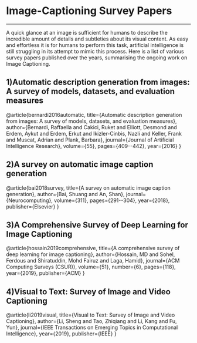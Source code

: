 # Image-Captioning Survey Papers
-----------------------------------------------
A quick glance at an image is sufficient for humans to describe the incredible amount of details and subtleties about its visual content. As easy and effortless it is for humans to perform this task, artificial intelligence is still struggling in its attempt to mimic this process. Here is a list of various survey papers published over the years, summarising the ongoing work on Image Captioning.


1)Automatic description generation from images: A survey of models, datasets, and evaluation measures 
------------------------------------------------
@article{bernardi2016automatic,
  title={Automatic description generation from images: A survey of models, datasets, and evaluation measures},
  author={Bernardi, Raffaella and Cakici, Ruket and Elliott, Desmond and Erdem, Aykut and Erdem, Erkut and Ikizler-Cinbis, Nazli and Keller, Frank and Muscat, Adrian and Plank, Barbara},
  journal={Journal of Artificial Intelligence Research},
  volume={55},
  pages={409--442},
  year={2016}
}

2)A survey on automatic image caption generation
--------------
@article{bai2018survey,
  title={A survey on automatic image caption generation},
  author={Bai, Shuang and An, Shan},
  journal={Neurocomputing},
  volume={311},
  pages={291--304},
  year={2018},
  publisher={Elsevier}
}

3)A Comprehensive Survey of Deep Learning for Image Captioning
--------------------------------------------------------------
@article{hossain2019comprehensive,
  title={A comprehensive survey of deep learning for image captioning},
  author={Hossain, MD and Sohel, Ferdous and Shiratuddin, Mohd Fairuz and Laga, Hamid},
  journal={ACM Computing Surveys (CSUR)},
  volume={51},
  number={6},
  pages={118},
  year={2019},
  publisher={ACM}
}

4)Visual to Text: Survey of Image and Video Captioning
-----------------------------------------------------
@article{li2019visual,
  title={Visual to Text: Survey of Image and Video Captioning},
  author={Li, Sheng and Tao, Zhiqiang and Li, Kang and Fu, Yun},
  journal={IEEE Transactions on Emerging Topics in Computational Intelligence},
  year={2019},
  publisher={IEEE}
}
